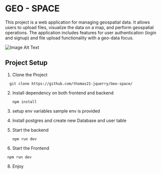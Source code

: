 # GEO - SPACE
This project is a web application for managing geospatial data. It allows users to upload files, visualize the data on a map, and perform geospatial operations. The application includes features for user authentication (login and signup) and file upload functionality with a geo-data focus.

![Image Alt Text](./geo-frontend/public/screenShot.png)
## Project Setup
1. Clone the Project
```
  git clone https://github.com/thomas21-jquerry/Geo-space/
```
2. Install dependency on both frontend and backend
   ```
   npm install
   ```
3. setup env variables
   sample  env is provided
3. Install postgres and create new Database and user table

4. Start the backend
   ```
   npm run dev
   ```
6. Start the Frontend
  ```
   npm run dev
   ```
8. Enjoy 
